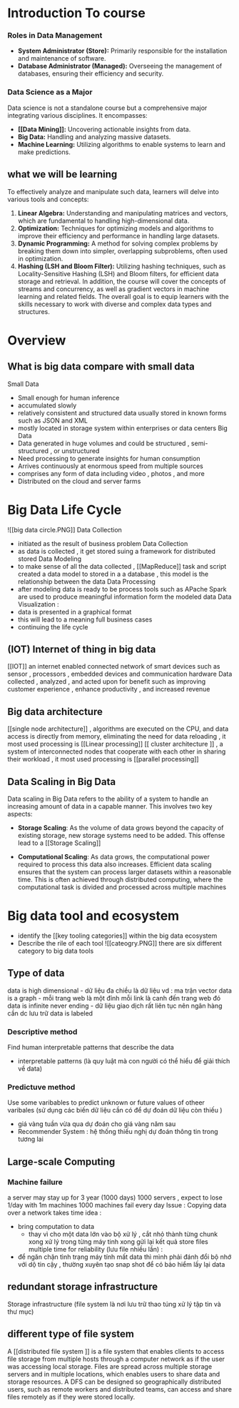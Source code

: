 


# Introduction To course 
### Roles in Data Management

- **System Administrator (Store):** Primarily responsible for the installation and maintenance of software.
- **Database Administrator (Managed):** Overseeing the management of databases, ensuring their efficiency and security.
### Data Science as a Major

Data science is not a standalone course but a comprehensive major integrating various disciplines. It encompasses:

- **[[Data Mining]]:** Uncovering actionable insights from data.
- **Big Data:** Handling and analyzing massive datasets.
- **Machine Learning:** Utilizing algorithms to enable systems to learn and make predictions.

## what we will be learning 

To effectively analyze and manipulate such data, learners will delve into various tools and concepts:
1. **Linear Algebra:** Understanding and manipulating matrices and vectors, which are fundamental to handling high-dimensional data.
2. **Optimization:** Techniques for optimizing models and algorithms to improve their efficiency and performance in handling large datasets.
3. **Dynamic Programming:** A method for solving complex problems by breaking them down into simpler, overlapping subproblems, often used in optimization.
4. **Hashing (LSH and Bloom Filter):** Utilizing hashing techniques, such as Locality-Sensitive Hashing (LSH) and Bloom filters, for efficient data storage and retrieval.
In addition, the course will cover the concepts of streams and concurrency, as well as gradient vectors in machine learning and related fields. The overall goal is to equip learners with the skills necessary to work with diverse and complex data types and structures.

# Overview  
## What is big data compare with small data 
Small Data 
- Small enough for human inference 
- accumulated slowly 
- relatively consistent and structured data usually stored in known forms such as JSON and XML 
- mostly located in storage system within enterprises or data centers 
Big Data  
- Data generated in huge volumes  and could be structured , semi-structured  , or unstructured 
- Need processing to generate insights for human consumption 
- Arrives continuously at enormous speed from multiple sources 
- comprises any form of data including video , photos , and more 
- Distributed on the cloud and server farms 
# Big Data Life Cycle 
![[big data circle.PNG]]
Data Collection 
- initiated as the result of business problem 
Data Collection
- as data is collected , it get stored suing a framework for distributed stored 
Data Modeling 
- to make sense of all the data collected , [[MapReduce]] task and script created a data model to stored in a a database , this model is the relationship between the data 
Data Processing 
- after modeling data is ready to be process tools such as APache Spark are used to produce meaningful information form the modeled data 
Data Visualization :
- data is presented in a graphical format 
- this will lead to a meaning full business cases 
- continuing the life cycle 

## (IOT) Internet of thing in big data 

[[IOT]] an internet enabled connected  network of smart devices such as sensor , processors , embedded devices and communication hardware 
Data collected , analyzed , and acted upon for benefit such as improving customer experience , enhance productivity , and increased revenue
## Big data architecture 

 [[single node architecture]] , algorithms are executed on the CPU, and data access is directly from memory, eliminating the need for data reloading , it most used processing is [[Linear processing]] 
[[ cluster architecture ]]   , a system of interconnected nodes that cooperate with each other in sharing their workload , it most used processing is [[parallel processing]]

## Data Scaling in Big Data 
Data scaling in Big Data refers to the ability of a system to handle an increasing amount of data in a capable manner. This involves two key aspects:
- **Storage Scaling**: As the volume of data grows beyond the capacity of existing storage, new storage systems need to be added. This offense lead to a [[Storage Scaling]] 
    
- **Computational Scaling**: As data grows, the computational power required to process this data also increases. Efficient data scaling ensures that the system can process larger datasets within a reasonable time. This is often achieved through distributed computing, where the computational task is divided and processed across multiple machines
# Big data tool and ecosystem 
- identify the [[key tooling categories]] within  the big data ecosystem 
- Describe the rile of each tool 
![[cateogry.PNG]]
there are six different category to big data tools 

## Type of data 
data is high dimensional 
	- dữ liệu đa chiều là dữ liệu  vd : ma trận vector 
 data is a graph 
	 - mỗi trang web là một đỉnh mỗi link là canh đến trang web đó 
data is infinite never ending 
	- dữ liệu giao dịch rất liên tục nên ngân hàng cần dc lưu trữ 
data is labeled
### Descriptive method 
Find human interpretable patterns that describe the data  
- interpretable patterns  (là quy luật mà con người có thể hiểu để giải thích về data) 
### Predictuve method 
Use some varibables to predict unknown or future values of otheer varibales (sử dụng các biến dữ liệu cần có để dự đoán dữ liệu còn thiếu ) 
- giá vàng tuần vừa qua dự đoán cho giá vàng năm sau
-  Recommender System : hệ thống thiếu nghị dự đoán thông tin trong tương lai 

## Large-scale Computing 
### Machine failure 
a  server may stay up for 3 year (1000 days) 
1000 servers , expect to lose 1/day 
with 1m machines 1000 machines fail every day 
Issue : 
Copying data over a network takes time 
idea : 
- bring computation to data 
	- thay vì cho một data lớn vào bộ xử lý , cắt nhỏ thành từng chunk xong xử lý trong từng máy tinh xong gửi lại kết quả 
store files multiple time for reliability (lưu file nhiều lần) : 
- để ngăn chặn tình trạng máy tính mất data thì mình phải đánh đổi bộ nhớ với dộ tin cậy , thường xuyên tạo snap shot để có bảo hiểm  lấy lại  data 
##  redundant storage infrastructure  
Storage infrastructure  (file system  là nơi lưu trữ thao túng xử lý tập tin và thư mục)  
## different type of file system
A [[distributed file system ]] is a file system that enables clients to access file storage from multiple hosts through a computer network as if the user was accessing local storage. Files are spread across multiple storage servers and in multiple locations, which enables users to share data and storage resources. A DFS can be designed so geographically distributed users, such as remote workers and distributed teams, can access and share files remotely as if they were stored locally.



